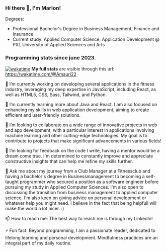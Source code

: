 
### Hi there 👋, I'm Marlon!

Degrees: 
- Professional Bachelor's Degree in Business Management, Finance and Insurance
- Current study: Applied Computer Science, Application Development @ PXL University of Applied Sciences and Arts

### Programming stats since june 2023.
[![wakatime](https://wakatime.com/badge/user/fdf67fdb-a02c-465d-b1b5-c61be6ed35d4.svg)](https://wakatime.com/@fdf67fdb-a02c-465d-b1b5-c61be6ed35d4)
**My full stats** are visible through this url: https://wakatime.com/@Amauri22



🔭 I’m currently working on developing several applications in the fitness industry, leveraging my deep expertise in JavaScript, including React, as well as HTML5, CSS, Sass, Tailwind, and Python.

🌱 I’m currently learning more about Java and React. I am also focused on enhancing my skills in web application development, aiming to create efficient and user-friendly solutions.

👯 I’m looking to collaborate on a wide range of innovative projects in web and app development, with a particular interest in applications involving machine learning and other cutting-edge technologies. My goal is to contribute to projects that make significant advancements in various fields!

🤔 I’m looking for feedback on the code I write, having a mentor would be a dream come true. I'm determined to constantly improve and appreciate constructive insights that can help me refine my skills further.

💬 Ask me about my journey from a Club Manager at a Fitnessclub and having a bachelor's degree in Businessmanagement to becoming a self-taught programmer who secured a position as a software engineer before pursuing my study in Applied Computer Sciences. I'm also open to discussing the transition from business management to applied computer science. I'm also keen on giving advice on personal development or whatever help you might need. I believe in the fact that being helpfull will make the world a lot nicer. :)

📫 How to reach me: The best way to reach me is through my LinkedIn!

⚡ Fun fact: Beyond programming, I am a passionate reader, dedicated to lifelong learning and personal development. Mindfulness practices are an integral part of my daily routine.

<!--START_SECTION:waka-->
<!--END_SECTION:waka-->
